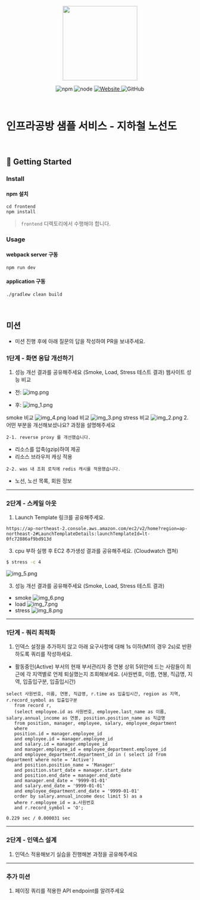 <p align="center">
    <img width="200px;" src="https://raw.githubusercontent.com/woowacourse/atdd-subway-admin-frontend/master/images/main_logo.png"/>
</p>
<p align="center">
  <img alt="npm" src="https://img.shields.io/badge/npm-%3E%3D%205.5.0-blue">
  <img alt="node" src="https://img.shields.io/badge/node-%3E%3D%209.3.0-blue">
  <a href="https://edu.nextstep.camp/c/R89PYi5H" alt="nextstep atdd">
    <img alt="Website" src="https://img.shields.io/website?url=https%3A%2F%2Fedu.nextstep.camp%2Fc%2FR89PYi5H">
  </a>
  <img alt="GitHub" src="https://img.shields.io/github/license/next-step/atdd-subway-service">
</p>

<br>

# 인프라공방 샘플 서비스 - 지하철 노선도

<br>

## 🚀 Getting Started

### Install
#### npm 설치
```
cd frontend
npm install
```
> `frontend` 디렉토리에서 수행해야 합니다.

### Usage
#### webpack server 구동
```
npm run dev
```
#### application 구동
```
./gradlew clean build
```
<br>

## 미션

* 미션 진행 후에 아래 질문의 답을 작성하여 PR을 보내주세요.


### 1단계 - 화면 응답 개선하기
1. 성능 개선 결과를 공유해주세요 (Smoke, Load, Stress 테스트 결과)
웹사이트 성능 비교
- 전:
![img.png](img.png)

- 후:
![img_1.png](img_1.png)

smoke 비교
![img_4.png](img_4.png)
load 비교 
![img_3.png](img_3.png)
stress 비교
![img_2.png](img_2.png)
2. 어떤 부분을 개선해보셨나요? 과정을 설명해주세요

    2-1. reverse proxy 를 개선했습니다.
   - 리소스를 압축(gzip)하여 제공
   - 리소스 브라우저 캐싱 적용

    2-2. was 내 조회 로직에 redis 캐시를 적용했습니다.
   - 노선, 노선 목록, 회원 정보

---

### 2단계 - 스케일 아웃

1. Launch Template 링크를 공유해주세요.
  
`https://ap-northeast-2.console.aws.amazon.com/ec2/v2/home?region=ap-northeast-2#LaunchTemplateDetails:launchTemplateId=lt-0fc72886af9bd913d`

3. cpu 부하 실행 후 EC2 추가생성 결과를 공유해주세요. (Cloudwatch 캡쳐)

```sh
$ stress -c 4
```
![img_5.png](img_5.png)

3. 성능 개선 결과를 공유해주세요 (Smoke, Load, Stress 테스트 결과)
- smoke
![img_6.png](img_6.png)
- load
![img_7.png](img_7.png)
- stress
![img_8.png](img_8.png)
---

### 1단계 - 쿼리 최적화

1. 인덱스 설정을 추가하지 않고 아래 요구사항에 대해 1s 이하(M1의 경우 2s)로 반환하도록 쿼리를 작성하세요.

- 활동중인(Active) 부서의 현재 부서관리자 중 연봉 상위 5위안에 드는 사람들이 최근에 각 지역별로 언제 퇴실했는지 조회해보세요. (사원번호, 이름, 연봉, 직급명, 지역, 입출입구분, 입출입시간)
```
select 사원번호, 이름, 연봉, 직급명, r.time as 입출입시간, region as 지역, r.record_symbol as 입출입구분
   from record r,
   (select employee.id as 사원번호, employee.last_name as 이름, salary.annual_income as 연봉, position.position_name as 직급명 
   from position, manager, employee, salary, employee_department
   where
   position.id = manager.employee_id
   and employee.id = manager.employee_id
   and salary.id = manager.employee_id
   and manager.employee_id = employee_department.employee_id
   and employee_department.department_id in ( select id from department where note = 'Active')
   and position.position_name = 'Manager'
   and position.start_date = manager.start_date
   and position.end_date = manager.end_date
   and manager.end_date = '9999-01-01'
   and salary.end_date = '9999-01-01'
   and employee_department.end_date = '9999-01-01'
   order by salary.annual_income desc limit 5) as a
   where r.employee_id = a.사원번호
   and r.record_symbol = 'O';
```
`0.229 sec / 0.000031 sec`

---

### 2단계 - 인덱스 설계

1. 인덱스 적용해보기 실습을 진행해본 과정을 공유해주세요

---

### 추가 미션

1. 페이징 쿼리를 적용한 API endpoint를 알려주세요
